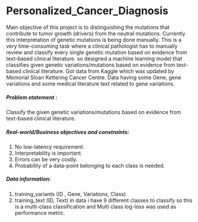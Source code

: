 # Personalized_Cancer_Diagnosis
Main objective of this project is to distinguishing the mutations that contribute to tumor growth (drivers) from the neutral mutations. Currently this interpretation of genetic mutations is being done manually. This is a very time-consuming task where a clinical pathologist has to manually review and classify every single genetic mutation based on evidence from text-based clinical literature. so designed a machine learning model that classifies given genetic variations/mutations based on evidence from text-based clinical literature. Got data from Kaggle which was updated by Memorial Sloan Kettering Cancer Centre. Data having some Gene, gene variations and some medical literature text related to gene variations.
##### Problem statement :
Classify the given genetic variations/mutations based on evidence from text-based clinical literature. 
##### Real-world/Business objectives and constraints:
1. No low-latency requirement.
2. Interpretability is important.
3. Errors can be very costly.
4. Probability of a data-point belonging to each class is needed.
##### Data information:
1. training_variants (ID , Gene, Variations, Class)
2. training_text (ID, Text)
in data i have 9 different classes to classify so this is a multi-class classification and Multi class log-loss was used as performance metric.
